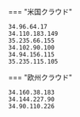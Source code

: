 === "米国クラウド"
```
34.96.64.17
34.110.183.149
35.235.66.155
34.102.90.100
34.94.156.115
35.235.115.105
```
=== "欧州クラウド"
```
34.160.38.183
34.144.227.90
34.90.110.226
```